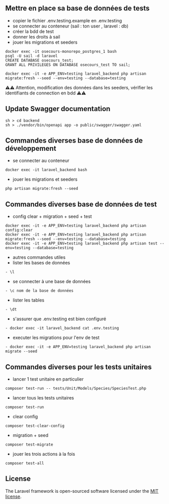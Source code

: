 ## Mettre en place sa base de données de tests

- copier le fichier .env.testing.example en .env.testing
- se connecter au conteneur (sail : ton user , laravel : db)
- créer la bdd de test
- donner les droits à sail
- jouer les migrations et seeders
```
docker exec -it osecours-monorepo_postgres_1 bash
psql -U sail -d laravel
CREATE DATABASE osecours_test;
GRANT ALL PRIVILEGES ON DATABASE osecours_test TO sail;
```
```
docker exec -it -e APP_ENV=testing laravel_backend php artisan migrate:fresh --seed --env=testing --database=testing
```

⚠️⚠️ Attention, modification des données dans les seeders, vérifier les identifiants de connection en bdd ⚠️⚠️


## Update Swagger documentation
```
sh > cd backend
sh > ./vendor/bin/openapi app -o public/swagger/swagger.yaml
```

## Commandes diverses base de données de développement
- se connecter au conteneur
```
docker exec -it laravel_backend bash
```
- jouer les migrations et seeders
```
php artisan migrate:fresh --seed
```


## Commandes diverses base de données de test
- config clear + migration + seed + test
```
docker exec -it -e APP_ENV=testing laravel_backend php artisan config:clear
docker exec -it -e APP_ENV=testing laravel_backend php artisan migrate:fresh --seed --env=testing --database=testing
docker exec -it -e APP_ENV=testing laravel_backend php artisan test --env=testing --database=testing
```
- autres commandes utiles
- lister les bases de données
```
- \l
```
- se connecter à une base de données
```
- \c nom de la base de données
```
- lister les tables  
```
- \dt
```
- s'assurer que .env.testing est bien configuré
```
- docker exec -it laravel_backend cat .env.testing
```
- executer les migrations pour l'env de test
```
- docker exec -it -e APP_ENV=testing laravel_backend php artisan migrate --seed
```


## Commandes diverses pour les tests unitaires
- lancer 1 test unitaire en particulier 
```
composer test-run -- tests/Unit/Models/Species/SpeciesTest.php
```
- lancer tous les tests unitaires
```
composer test-run
```
- clear config
```
composer test-clear-config
```
- migration + seed
```
composer test-migrate
```
- jouer les trois actions à la fois
```
composer test-all
```






## License

The Laravel framework is open-sourced software licensed under the [MIT license](https://opensource.org/licenses/MIT).
